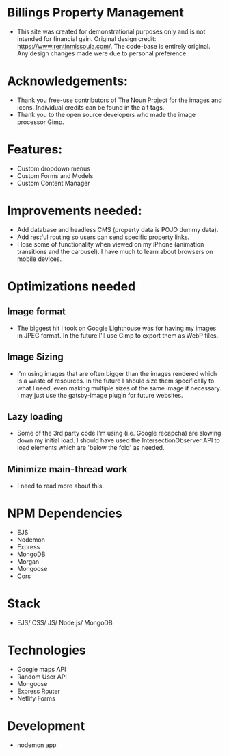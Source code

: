 # Billings Property Management

- This site was created for demonstrational purposes only and is not intended for financial gain. Original design credit: https://www.rentinmissoula.com/. The code-base is entirely original. Any design changes made were due to personal preference.


# Acknowledgements:
- Thank you free-use contributors of The Noun Project for the images and icons. Individual credits can be found in the alt tags.
- Thank you to the open source developers who made the image processor Gimp.


# Features:
- Custom dropdown menus
- Custom Forms and Models
- Custom Content Manager


# Improvements needed:

- Add database and headless CMS (property data is POJO dummy data).
- Add restful routing so users can send specific property links.
- I lose some of functionality when viewed on my iPhone (animation transitions and the carousel). I have much to learn about browsers on mobile devices.


# Optimizations needed

## Image format
 - The biggest hit I took on Google Lighthouse was for having my images in JPEG format. In the future I'll use Gimp to export them as WebP files.
## Image Sizing
 - I'm using images that are often bigger than the images rendered which is a waste of resources. In the future I should size them specifically to what I need, even making multiple sizes of the same image if necessary. I may just use the gatsby-image plugin for future websites.
## Lazy loading
 - Some of the 3rd party code I'm using (i.e. Google recapcha) are slowing down my initial load. I should have used the IntersectionObserver API to load elements which are 'below the fold' as needed.
 ## Minimize main-thread work
 - I need to read more about this.

 # NPM Dependencies
 - EJS
 - Nodemon
 - Express
 - MongoDB
 - Morgan
 - Mongoose
 - Cors

 # Stack
 - EJS/ CSS/ JS/ Node.js/ MongoDB

 # Technologies
 - Google maps API
 - Random User  API
 - Mongoose
 - Express Router
 - Netlify Forms

 # Development
- nodemon app
